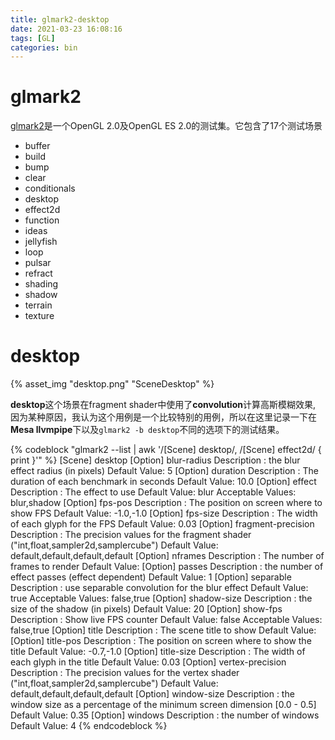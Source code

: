 ```yaml
---
title: glmark2-desktop
date: 2021-03-23 16:08:16
tags: [GL]
categories: bin
---
```


# glmark2
[glmark2](https://github.com/glmark2/glmark2)是一个OpenGL 2.0及OpenGL ES 2.0的测试集。它包含了17个测试场景

- buffer
- build
- bump
- clear
- conditionals
- desktop
- effect2d
- function
- ideas
- jellyfish
- loop
- pulsar
- refract
- shading
- shadow
- terrain
- texture

# desktop

{% asset_img "desktop.png" "SceneDesktop" %}

**desktop**这个场景在fragment shader中使用了**convolution**计算高斯模糊效果, 因为某种原因，我认为这个用例是一个比较特别的用例，所以在这里记录一下在**Mesa llvmpipe**下以及`glmark2 -b desktop`不同的选项下的测试结果。

{% codeblock "glmark2 --list | awk '/\[Scene\] desktop/, /\[Scene\] effect2d/ { print }'" %}
[Scene] desktop
  [Option] blur-radius
    Description  : the blur effect radius (in pixels)
    Default Value: 5
  [Option] duration
    Description  : The duration of each benchmark in seconds
    Default Value: 10.0
  [Option] effect
    Description  : The effect to use
    Default Value: blur
    Acceptable Values: blur,shadow
  [Option] fps-pos
    Description  : The position on screen where to show FPS
    Default Value: -1.0,-1.0
  [Option] fps-size
    Description  : The width of each glyph for the FPS
    Default Value: 0.03
  [Option] fragment-precision
    Description  : The precision values for the fragment shader ("int,float,sampler2d,samplercube")
    Default Value: default,default,default,default
  [Option] nframes
    Description  : The number of frames to render
    Default Value: 
  [Option] passes
    Description  : the number of effect passes (effect dependent)
    Default Value: 1
  [Option] separable
    Description  : use separable convolution for the blur effect
    Default Value: true
    Acceptable Values: false,true
  [Option] shadow-size
    Description  : the size of the shadow (in pixels)
    Default Value: 20
  [Option] show-fps
    Description  : Show live FPS counter
    Default Value: false
    Acceptable Values: false,true
  [Option] title
    Description  : The scene title to show
    Default Value: 
  [Option] title-pos
    Description  : The position on screen where to show the title
    Default Value: -0.7,-1.0
  [Option] title-size
    Description  : The width of each glyph in the title
    Default Value: 0.03
  [Option] vertex-precision
    Description  : The precision values for the vertex shader ("int,float,sampler2d,samplercube")
    Default Value: default,default,default,default
  [Option] window-size
    Description  : the window size as a percentage of the minimum screen dimension [0.0 - 0.5]
    Default Value: 0.35
  [Option] windows
    Description  : the number of windows
    Default Value: 4
{% endcodeblock %}

